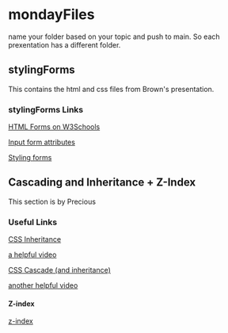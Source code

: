 # mondayFiles

name your folder based on your topic and push to main. 
So each prexentation has a different folder.

## stylingForms

This contains the html and css files from Brown's presentation.

### stylingForms Links

[HTML Forms on W3Schools](https://www.w3schools.com/html/html_forms.asp)

[Input form attributes](https://www.w3schools.com/html/html_form_attributes_form.asp)

[Styling forms](https://www.w3schools.com/css/css_form.asp)



## Cascading and Inheritance + Z-Index

This section is by Precious

### Useful Links

[CSS Inheritance](https://developer.mozilla.org/en-US/docs/Web/CSS/Inheritance)

[a helpful video](https://www.youtube.com/watch?v=N8tFrMZp_wA) 


[CSS Cascade (and inheritance)](https://developer.mozilla.org/en-US/docs/Web/CSS/Cascade)

[another helpful video](https://youtu.be/Sp9ZfSvpf7A) 

#### Z-index
[z-index](https://www.w3schools.com/cssref/tryit.php?filename=trycss_zindex )

